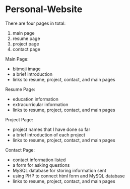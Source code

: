 # Personal-Website
There are four pages in total:
1. main page
2. resume page
3. project page
4. contact page

Main Page:
- bitmoji image
- a brief introduction
- links to resume, project, contact, and main pages

Resume Page:
- education information
- extracurricular information
- links to resume, project, contact, and main pages

Project Page:
- project names that I have done so far
- a brief introduction of each project
- links to resume, project, contact, and main pages

Contact Page:
- contact information listed
- a form for asking questions
- MySQL database for storing information sent
- using PHP to connect html form and MySQL database
- links to resume, project, contact, and main pages
